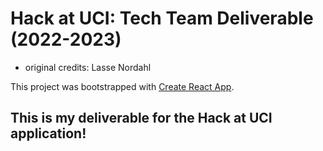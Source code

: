 # Hack at UCI: Tech Team Deliverable (2022-2023)
- original credits: Lasse Nordahl

This project was bootstrapped with [Create React App](https://github.com/facebook/create-react-app).

## This is my deliverable for the Hack at UCI application!
